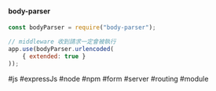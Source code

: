 #### body-parser
```js
const bodyParser = require("body-parser");

// middleware 收到請求一定會被執行
app.use(bodyParser.urlencoded(
	{ extended: true }
));
```
#js #expressJs #node #npm #form #server #routing #module 